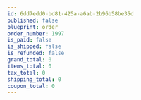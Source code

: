 ```yaml
---
id: 6dd7edd0-bd81-425a-a6ab-2b96b58be35d
published: false
blueprint: order
order_number: 1997
is_paid: false
is_shipped: false
is_refunded: false
grand_total: 0
items_total: 0
tax_total: 0
shipping_total: 0
coupon_total: 0
---
```

